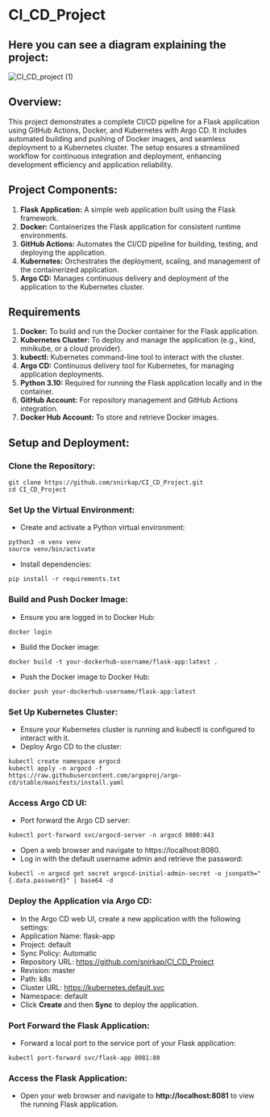 # CI_CD_Project
## Here you can see a diagram explaining the project:
![CI_CD_project (1)](https://github.com/user-attachments/assets/65e95bff-2e66-4dea-8980-e2fd9449aa20)


## Overview:
This project demonstrates a complete CI/CD pipeline for a Flask application using GitHub Actions, Docker, and Kubernetes with Argo CD. It includes automated building and pushing of Docker images, and seamless deployment to a Kubernetes cluster. The setup ensures a streamlined workflow for continuous integration and deployment, enhancing development efficiency and application reliability.

## Project Components:
1. **Flask Application:** A simple web application built using the Flask framework.
2. **Docker:** Containerizes the Flask application for consistent runtime environments.
3. **GitHub Actions:** Automates the CI/CD pipeline for building, testing, and deploying the application.
4. **Kubernetes:** Orchestrates the deployment, scaling, and management of the containerized application.
5. **Argo CD:** Manages continuous delivery and deployment of the application to the Kubernetes cluster.

## Requirements
1. **Docker:** To build and run the Docker container for the Flask application.
2. **Kubernetes Cluster:** To deploy and manage the application (e.g., kind, minikube, or a cloud provider).
3. **kubectl:** Kubernetes command-line tool to interact with the cluster.
4. **Argo CD:** Continuous delivery tool for Kubernetes, for managing application deployments.
5. **Python 3.10:** Required for running the Flask application locally and in the container.
6. **GitHub Account:** For repository management and GitHub Actions integration.
7. **Docker Hub Account:** To store and retrieve Docker images.

## Setup and Deployment:
### Clone the Repository:
```
git clone https://github.com/snirkap/CI_CD_Project.git
cd CI_CD_Project
```
### Set Up the Virtual Environment:
* Create and activate a Python virtual environment:
```
python3 -m venv venv
source venv/bin/activate
```
* Install dependencies:
```
pip install -r requirements.txt
```
### Build and Push Docker Image:
* Ensure you are logged in to Docker Hub:
```
docker login
```
* Build the Docker image:
```
docker build -t your-dockerhub-username/flask-app:latest .
```
* Push the Docker image to Docker Hub:
```
docker push your-dockerhub-username/flask-app:latest
```
### Set Up Kubernetes Cluster:
* Ensure your Kubernetes cluster is running and kubectl is configured to interact with it.
* Deploy Argo CD to the cluster:
```
kubectl create namespace argocd
kubectl apply -n argocd -f https://raw.githubusercontent.com/argoproj/argo-cd/stable/manifests/install.yaml
```
### Access Argo CD UI:
* Port forward the Argo CD server:
```
kubectl port-forward svc/argocd-server -n argocd 8080:443
```
* Open a web browser and navigate to https://localhost:8080.
* Log in with the default username admin and retrieve the password:
```
kubectl -n argocd get secret argocd-initial-admin-secret -o jsonpath="{.data.password}" | base64 -d
```

### Deploy the Application via Argo CD:
* In the Argo CD web UI, create a new application with the following settings:
* Application Name: flask-app
* Project: default
* Sync Policy: Automatic
* Repository URL: https://github.com/snirkap/CI_CD_Project
* Revision: master
* Path: k8s
* Cluster URL: https://kubernetes.default.svc
* Namespace: default
* Click **Create** and then **Sync** to deploy the application.

### Port Forward the Flask Application:
* Forward a local port to the service port of your Flask application:
```
kubectl port-forward svc/flask-app 8081:80
```
### Access the Flask Application:
* Open your web browser and navigate to **http://localhost:8081** to view the running Flask application.
